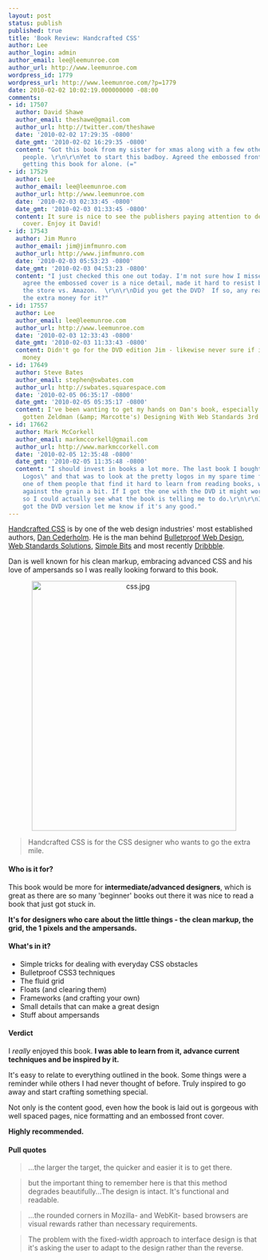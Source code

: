 ```yaml
---
layout: post
status: publish
published: true
title: 'Book Review: Handcrafted CSS'
author: Lee
author_login: admin
author_email: lee@leemunroe.com
author_url: http://www.leemunroe.com
wordpress_id: 1779
wordpress_url: http://www.leemunroe.com/?p=1779
date: 2010-02-02 10:02:19.000000000 -08:00
comments:
- id: 17507
  author: David Shawe
  author_email: theshawe@gmail.com
  author_url: http://twitter.com/theshawe
  date: '2010-02-02 17:29:35 -0800'
  date_gmt: '2010-02-02 16:29:35 -0800'
  content: "Got this book from my sister for xmas along with a few others from other
    people. \r\n\r\nYet to start this badboy. Agreed the embossed front cover is worth
    getting this book for alone. (="
- id: 17529
  author: Lee
  author_email: lee@leemunroe.com
  author_url: http://www.leemunroe.com
  date: '2010-02-03 02:33:45 -0800'
  date_gmt: '2010-02-03 01:33:45 -0800'
  content: It sure is nice to see the publishers paying attention to detail like the
    cover. Enjoy it David!
- id: 17543
  author: Jim Munro
  author_email: jim@jimfmunro.com
  author_url: http://www.jimfmunro.com
  date: '2010-02-03 05:53:23 -0800'
  date_gmt: '2010-02-03 04:53:23 -0800'
  content: "I just checked this one out today. I'm not sure how I missed it.  \r\n\r\nI
    agree the embossed cover is a nice detail, made it hard to resist buying it at
    the store vs. Amazon.  \r\n\r\nDid you get the DVD?  If so, any reason to pay
    the extra money for it?"
- id: 17557
  author: Lee
  author_email: lee@leemunroe.com
  author_url: http://www.leemunroe.com
  date: '2010-02-03 12:33:43 -0800'
  date_gmt: '2010-02-03 11:33:43 -0800'
  content: Didn't go for the DVD edition Jim - likewise never sure if it's worth the
    money
- id: 17649
  author: Steve Bates
  author_email: stephen@swbates.com
  author_url: http://swbates.squarespace.com
  date: '2010-02-05 06:35:17 -0800'
  date_gmt: '2010-02-05 05:35:17 -0800'
  content: I've been wanting to get my hands on Dan's book, especially after having
    gotten Zeldman (&amp; Marcotte's) Designing With Web Standards 3rd edition.
- id: 17662
  author: Mark McCorkell
  author_email: markmccorkell@gmail.com
  author_url: http://www.markmccorkell.com
  date: '2010-02-05 12:35:48 -0800'
  date_gmt: '2010-02-05 11:35:48 -0800'
  content: "I should invest in books a lot more. The last book I bought was \"Los
    Logos\" and that was to look at the pretty logos in my spare time for inspiration.\r\n\r\nI'm
    one of them people that find it hard to learn from reading books, which does go
    against the grain a bit. If I got the one with the DVD it might work for me though
    so I could actually see what the book is telling me to do.\r\n\r\nIf anyone has
    got the DVD version let me know if it's any good."
---
```

<a href="http://www.amazon.co.uk/gp/product/0321643380?ie=UTF8&amp;tag=10homepa-21&amp;linkCode=as2&amp;camp=1634&amp;creative=19450&amp;creativeASIN=0321643380">Handcrafted CSS</a> is by one of the web design industries' most established authors, <a href="http://twitter.com/simplebits">Dan Cederholm</a>. He is the man behind <a href="http://www.amazon.co.uk/gp/product/0321509021?ie=UTF8&amp;tag=10homepa-21&amp;linkCode=as2&amp;camp=1634&amp;creative=19450&amp;creativeASIN=0321509021">Bulletproof Web Design</a>, <a href="http://www.amazon.co.uk/gp/product/1430219203?ie=UTF8&amp;tag=leemunroe-21&amp;linkCode=as2&amp;camp=1634&amp;creative=19450&amp;creativeASIN=1430219203">Web Standards Solutions</a>, <a href="http://simplebits.com/">Simple Bits</a> and most recently <a href="http://dribbble.com/">Dribbble</a>.

<!--more-->

Dan is well known for his clean markup, embracing advanced CSS and his love of ampersands so I was really looking forward to this book.
<div style="text-align:center;"><p><a href="http://www.amazon.co.uk/gp/product/0321643380?ie=UTF8&amp;tag=10homepa-21&amp;linkCode=as2&amp;camp=1634&amp;creative=19450&amp;creativeASIN=0321643380"><img src="http://www.leemunroe.com/wp-content/uploads/css.jpg" border="0" alt="css.jpg" width="410" height="500" /></a></p></div>
<blockquote>Handcrafted CSS is for the CSS designer who wants to go the extra mile.</blockquote>
<h4>Who is it for?</h4>
This book would be more for <strong>intermediate/advanced designers</strong>, which is great as there are so many 'beginner' books out there it was nice to read a book that just got stuck in.

<strong>It's for designers who care about the little things - the clean markup, the grid, the 1 pixels and the ampersands.</strong>

<h4>What's in it?</h4>
<ul>
	<li>Simple tricks for dealing with everyday CSS obstacles</li>
	<li>Bulletproof CSS3 techniques</li>
	<li>The fluid grid</li>
	<li>Floats (and clearing them)</li>
	<li>Frameworks (and crafting your own)</li>
	<li>Small details that can make a great design</li>
	<li>Stuff about ampersands</li>
</ul>
<h4>Verdict</h4>
I <em>really</em> enjoyed this book. <strong>I was able to learn from it, advance current techniques and be inspired by it.</strong>

It's easy to relate to everything outlined in the book. Some things were a reminder while others I had never thought of before. Truly inspired to go away and start crafting something special.

Not only is the content good, even how the book is laid out is gorgeous with well spaced pages, nice formatting and an embossed front cover.

<strong>Highly recommended.</strong>
<h4>Pull quotes</h4>
<p><blockquote>...the larger the target, the quicker and easier it is to get there.</blockquote></p>
<p><blockquote>but the important thing to remember here is that this method degrades beautifully...The design is intact. It's functional and readable.</blockquote></p>
<p><blockquote>...the rounded corners in Mozilla- and WebKit- based browsers are visual rewards rather than necessary requirements.</blockquote></p>
<p><blockquote>The problem with the fixed-width approach to interface design is that it's asking the user to adapt to the design rather than the reverse.</blockquote></p>
